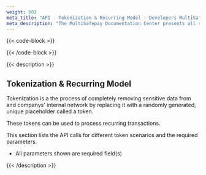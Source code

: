 ```yaml
---
weight: 603
meta_title: "API - Tokenization & Recurring Model - Developers MultiSafepay"
meta_description: "The MultiSafepay Documentation Center presents all relevant information about our Plugins and API. You can also find support pages for Payment Methods, Tools and General Questions as well as the contact details of our Support and Integration Teams."
---
```


{{< code-block >}}

{{< /code-block >}}

{{< description >}}

## Tokenization & Recurring Model

Tokenization is a the process of completely removing sensitive data from and companys' internal network by replacing it with a randomly generated, unique placeholder called a token.

These tokens can be used to process recurring transactions.

This section lists the API calls for different token scenarios and the required parameters.

* All parameters shown are required field(s)

{{< /description >}}
